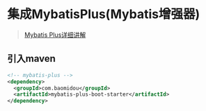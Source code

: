 # 集成MybatisPlus(Mybatis增强器)

> [Mybatis Plus详细讲解](/pages/989d11/)

## 引入maven

```xml
<!-- mybatis-plus -->
<dependency>
  <groupId>com.baomidou</groupId>
  <artifactId>mybatis-plus-boot-starter</artifactId>
</dependency>
```

